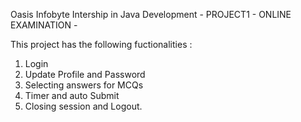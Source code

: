 Oasis Infobyte Intership in Java Development - PROJECT1 - ONLINE EXAMINATION -      

This project has the following fuctionalities :
1. Login
2. Update Profile and Password
3. Selecting answers for MCQs
4. Timer and auto Submit
5. Closing session and Logout.
